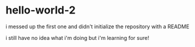# hello-world-2
i messed up the first one and didn't initialize the repository with a README

i still have no idea what i'm doing but i'm learning for sure!
